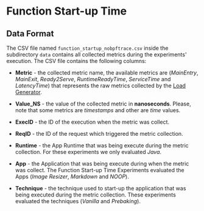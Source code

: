 # Function Start-up Time

## Data Format

The CSV file named `function_startup_nobpftrace.csv` inside the subdirectory 
`data` contains all collected metrics during the experiments' execution. The CSV
file contains the following columns:

* **Metric** - the collected metric name, the available metrics are 
(*MainEntry*, *MainExit*, *Ready2Serve*, *RuntimeReadyTime*, *ServiceTime*
and *LatencyTime*) that represents the raw metrics collected by the 
[Load Generator](https://github.com/paulofelipefeitosa/serverless-handlers/blob/master/README.md#collected-metrics). 

* **Value_NS** - the value of the collected metric in **nanoseconds**. Please,
note that some metrics are *timestamps* and other are *time* values.

* **ExecID** - the ID of the execution when the metric was collect.

* **ReqID** - the ID of the request which triggered the metric collection.

* **Runtime** - the App Runtime that was being execute during the metric
 collection. For these experiments we only evaluated *Java*.

* **App** - the Application that was being execute during when the metric was
collect. The Function Start-up Time Experiments evaluated the Apps (*Image Resizer*,
*Markdown* and *NOOP*).

* **Technique** - the technique used to start-up the application that was being
executed during the metric collection. These experiments evaluated the techniques
(*Vanilla* and *Prebaking*).
